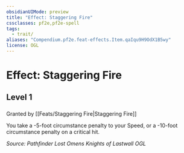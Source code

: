 ```yaml
---
obsidianUIMode: preview
title: "Effect: Staggering Fire"
cssclasses: pf2e,pf2e-spell
tags:
  - trait/
aliases: "Compendium.pf2e.feat-effects.Item.qaIqu9H9OdX1B5wy"
license: OGL
---
```

# Effect: Staggering Fire
## Level 1
### 






Granted by [[Feats/Staggering Fire|Staggering Fire]]

You take a -5-foot circumstance penalty to your Speed, or a -10-foot circumstance penalty on a critical hit.

*Source: Pathfinder Lost Omens Knights of Lastwall*
*OGL*